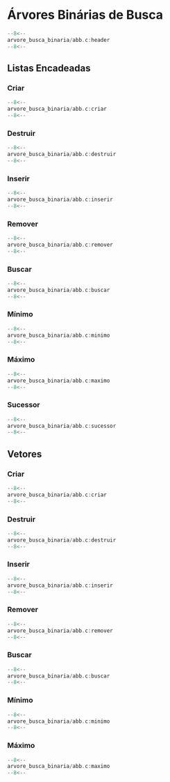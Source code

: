 # Árvores Binárias de Busca

```c title="arvore_binaria_de_busca.c" linenums="1"
--8<--
arvore_busca_binaria/abb.c:header
--8<--
```

## Listas Encadeadas

### Criar

```c title="criar.c" linenums="1"
--8<--
arvore_busca_binaria/abb.c:criar
--8<--
```

### Destruir

```c title="destruir.c" linenums="1"
--8<--
arvore_busca_binaria/abb.c:destruir
--8<--
```

### Inserir

```c title="inserir.c" linenums="1"
--8<--
arvore_busca_binaria/abb.c:inserir
--8<--
```

### Remover

```c title="remover.c" linenums="1"
--8<--
arvore_busca_binaria/abb.c:remover
--8<--
```

### Buscar

```c title="buscar.c" linenums="1"
--8<--
arvore_busca_binaria/abb.c:buscar
--8<--
```

### Mínimo

```c title="minimo.c" linenums="1"
--8<--
arvore_busca_binaria/abb.c:minimo
--8<--
```

### Máximo

```c title="maximo.c" linenums="1"
--8<--
arvore_busca_binaria/abb.c:maximo
--8<--
```

### Sucessor

```c title="sucessor.c" linenums="1"
--8<--
arvore_busca_binaria/abb.c:sucessor
--8<--
```

## Vetores

### Criar

```c title="criar.c" linenums="1"
--8<--
arvore_busca_binaria/abb.c:criar
--8<--
```

### Destruir

```c title="destruir.c" linenums="1"
--8<--
arvore_busca_binaria/abb.c:destruir
--8<--
```

### Inserir

```c title="inserir.c" linenums="1"
--8<--
arvore_busca_binaria/abb.c:inserir
--8<--
```

### Remover

```c title="remover.c" linenums="1"
--8<--
arvore_busca_binaria/abb.c:remover
--8<--
```

### Buscar

```c title="buscar.c" linenums="1"
--8<--
arvore_busca_binaria/abb.c:buscar
--8<--
```

### Mínimo

```c title="minimo.c" linenums="1"
--8<--
arvore_busca_binaria/abb.c:minimo
--8<--
```

### Máximo

```c title="maximo.c" linenums="1"
--8<--
arvore_busca_binaria/abb.c:maximo
--8<--
```
